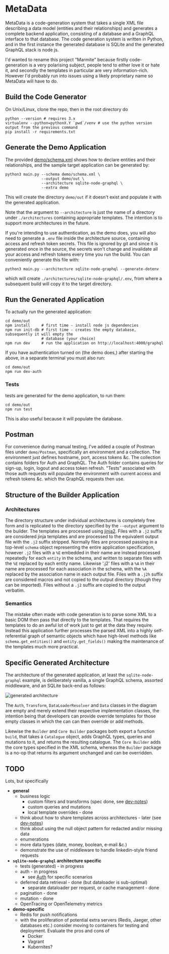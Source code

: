 # MetaData

MetaData is a code-generation system that takes a single XML file describing a data model (entities
and their relationships) and generates a complete backend application, consisting of a database
and a GraphQL interface to that database. The code generation system is written in Python, and
in the first instance the generated database is SQLite and the generated GraphQL stack is node js.

I'd wanted to rename this project "Marmite" because firstly code-generation is a very polarising
subject, people tend to either love it or hate it, and secondly the templates in particular
are very information-rich. However I'd probably run into issues using a likely proprietary name
so MetaData will have to do.

## Build the Code Generator

On Unix/Linux, clone the repo, then in the root directory do

```commandline
python --version # requires 3.x
virtualenv --python=pythonX.Y `pwd`/venv # use the python version output from the previous command
pip install -r requirements.txt
```

## Generate the Demo Application

The provided [demo/schema.xml](demo/schema.xml) shows how to declare entities and their
relationships, and the sample target application can be generated by:

```commandline
python3 main.py --schema demo/schema.xml \
                --output demo/out \
                --architecture sqlite-node-graphql \
                --extra demo
```

This will create the directory `demo/out` if it doesn't exist and populate it with the generated
application.

Note that the argument to `--architecture` is just the name of a directory under `./architectures`
containing appropriate templates. The intention is to support more architectures in the future.

If you're intending to use authentication, as the demo does, you will also need to generate a `.env`
file inside the architecture source, containing access and refresh token secrets. This file is
ignored by git and since it is generated once in the source, the secrets won't change and
invalidate all your access and refresh tokens every time you run the build. You can conveniently
generate this file with:

```commandline
python3 main.py --architecture sqlite-node-graphql --generate-dotenv
```

which will create `./architectures/sqlite-node-graphql/.env`, from where a subsequent build will
copy it to the target directory.

## Run the Generated Application

To actually run the generated application:

```commandline
cd demo/out
npm install     # first time - install node js dependencies
npm run init-db # first time - creates the empty database, subsequently it will empty the
                # database (your choice)
npm run dev     # run the application on http://localhost:4000/graphql
```

If you have authentication turned on (the demo does,) after starting the above, in a separate
terminal you must also run:

```commandline
cd demo/out
npm run dev-auth
```

### Tests

tests are generated for the demo application, to run them:

```commandline
cd demo/out
npm run test
```

This is also useful because it will populate the database.

## Postman

For convenience during manual testing, I've added a couple of Postman files under `demo/Postman`,
specifically an environment
and a collection. The environment just defines hostname, port, access tokens &c. The collection
contains folders for Auth and GraphQL. The Auth folder contains queries for sign-up, login, logout
and access token refresh. "Tests" associated with those auth requests will populate the environment
with current access and refresh tokens &c. which the GraphQL requests then use.

## Structure of the Builder Application

### Architectures

The directory structure under individual architectures is completely free form and is replicated to
the directory specified by the `--output` argument to the builder. The templates are processed using
[jinja2](https://palletsprojects.com/p/jinja/). Files with a `.j2` suffix are considered jinja
templates and are processed to the equivalent output file with the `.j2` suffix stripped.
Normally files are processed passing in a top-level `schema` object representing the entire
application specification, however `.j2` files with a `%E` embedded in their name are instead
processed repeatedly for each `entity` in the schema, and written to separate files with the
`%E` replaced by each entity name. Likewise '.j2' files with a `%A` in their name are processed for
each
association in the schema, with the `%A` replaced by the association name in each output file.
Files with a `.j2h` suffix are considered macros and not copied to the output directory
(though they can be imported). Files without a `.j2` suffix are copied to the output verbatim.

### Semantics

The mistake often made with code generation is to parse some XML to a basic DOM then pass that
directly to the templates. That requires the templates to do an awful lot of work just to get at
the data they require. Instead this application further processes the parsed XML into a highly
self-referential graph of semantic objects which have high-level methods like
`schema.get_entities()` and `entity.get_fields()` making the maintenance of the templates much
more practical.

## Specific Generated Architecture

The architecture of the generated application, at least the `sqlite-node-graphql` example,
is deliberately vanilla, a single GraphQL schema, assorted middleware, and an SQLite back-end
as follows:

![generated architecture](MetaDataGeneratedArchitecture.png)

The `Auth`, `Transform`, `DataLoaderResolver` and `Data` classes in the diagram are empty and
merely extend their respective implementation classes, the intention being that developers can
provide override templates for those empty classes in which the can can then override or add methods.

Likewise the `Builder` and `Core Builder` packages both export a function `build`, that takes
a `Catalogue` object, adds GraphQL types, queries and mutations to it, and returns the resulting
catalogue. The `Core Builder` adds the core types specified in the XML schema, whereas the `Builder`
package is a no-op that returns its argument unchanged and can be overridden.

## TODO

Lots, but specifically

* **general**
  * business logic
    * custom filters and transforms (spec done, see [dev-notes](dev-notes.md))
    * custom queries and mutations
    * local template overrides - done
  * think about how to share templates across architectures - later (see [dev-notes](dev-notes.md))
  * think about using the null object pattern for redacted and/or missing data
  * enumerations
  * more data types (date, money, boolean, e-mail &c.)
  * demonstrate the use of middleware to handle linkedin-style friend requests
* **`sqlite-node-graphql` architecture specific**
  * tests (generated) - in progress
  * auth - in progress
    * see [Auth](auth.md) for specific scenarios
  * deferred data retrieval - done (but dataloader is sub-optimal)
    * separate dataloader per request, or cache management - done
  * pagination - done
  * mutation - done
  * OpenTracing or OpenTelemetry metrics
* **demo-specific**
  * Redis for push notifications
  * with the proliferation of potential extra servers (Redis, Jaeger, other databases etc.)
  consider moving to containers for testing and deployment. Evaluate the pros and cons of
    * Docker
    * Vagrant
    * Kubernites?